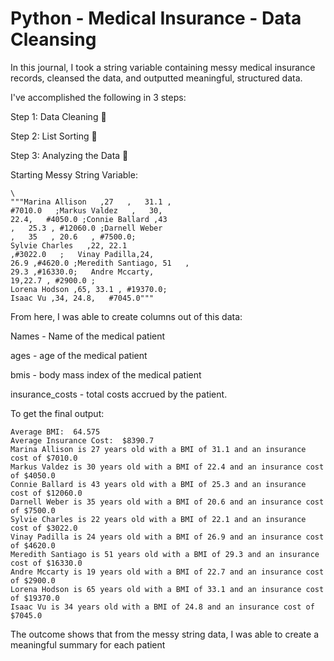 # Python - Medical Insurance - Data Cleansing
 In this journal, I took a string variable containing messy medical insurance records, cleansed the data, and outputted meaningful, structured data.


I've accomplished the following in 3 steps: 

Step 1: Data Cleaning 🧼

Step 2: List Sorting 📃 

Step 3: Analyzing the Data 🔎 

Starting Messy String Variable:
```
\
"""Marina Allison   ,27   ,   31.1 , 
#7010.0   ;Markus Valdez   ,   30, 
22.4,   #4050.0 ;Connie Ballard ,43 
,   25.3 , #12060.0 ;Darnell Weber   
,   35   , 20.6   , #7500.0;
Sylvie Charles   ,22, 22.1 
,#3022.0   ;   Vinay Padilla,24,   
26.9 ,#4620.0 ;Meredith Santiago, 51   , 
29.3 ,#16330.0;   Andre Mccarty, 
19,22.7 , #2900.0 ; 
Lorena Hodson ,65, 33.1 , #19370.0; 
Isaac Vu ,34, 24.8,   #7045.0"""
```

From here, I was able to create columns out of this data:

Names - Name of the medical patient

ages - age of the medical patient

bmis - body mass index of the medical patient

insurance_costs - total costs accrued by the patient.

To get the final output:
```
Average BMI:  64.575
Average Insurance Cost:  $8390.7
Marina Allison is 27 years old with a BMI of 31.1 and an insurance cost of $7010.0
Markus Valdez is 30 years old with a BMI of 22.4 and an insurance cost of $4050.0
Connie Ballard is 43 years old with a BMI of 25.3 and an insurance cost of $12060.0
Darnell Weber is 35 years old with a BMI of 20.6 and an insurance cost of $7500.0
Sylvie Charles is 22 years old with a BMI of 22.1 and an insurance cost of $3022.0
Vinay Padilla is 24 years old with a BMI of 26.9 and an insurance cost of $4620.0
Meredith Santiago is 51 years old with a BMI of 29.3 and an insurance cost of $16330.0
Andre Mccarty is 19 years old with a BMI of 22.7 and an insurance cost of $2900.0
Lorena Hodson is 65 years old with a BMI of 33.1 and an insurance cost of $19370.0
Isaac Vu is 34 years old with a BMI of 24.8 and an insurance cost of $7045.0
```

The outcome shows that from the messy string data, I was able to create a meaningful summary for each patient
